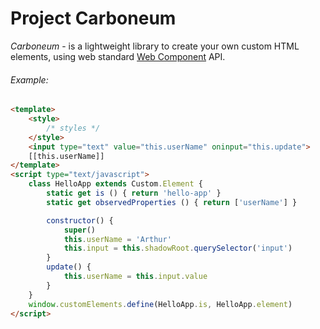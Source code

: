 # Project Carboneum

*Carboneum* - is a lightweight library to create your own custom HTML elements, using web standard [Web Component](https://www.w3.org/standards/techs/components#w3c_all) API.

###### *Example:*
```html
<template>
	<style>
		/* styles */
	</style>
	<input type="text" value="this.userName" oninput="this.update">
	[[this.userName]]
</template>
<script type="text/javascript">
	class HelloApp extends Custom.Element {
		static get is () { return 'hello-app' }
		static get observedProperties () { return ['userName'] }

		constructor() {
			super()
			this.userName = 'Arthur'
			this.input = this.shadowRoot.querySelector('input')
		}
		update() {
			this.userName = this.input.value
		}
	}
	window.customElements.define(HelloApp.is, HelloApp.element)
</script>
```
